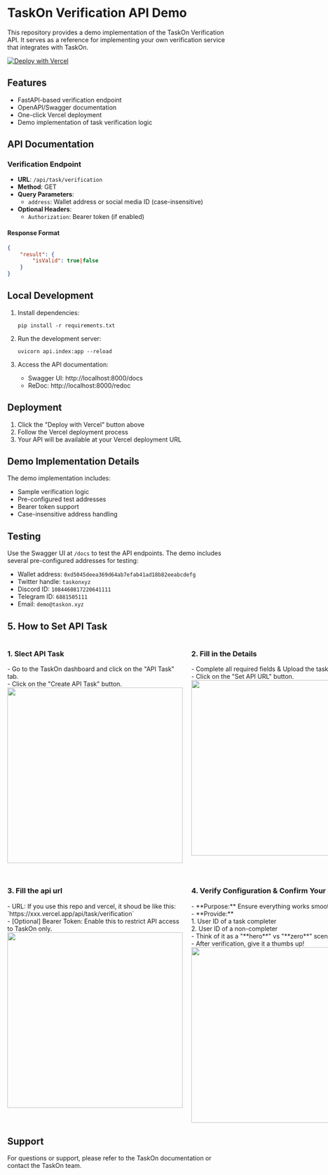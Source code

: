 # TaskOn Verification API Demo

This repository provides a demo implementation of the TaskOn Verification API. It serves as a reference for implementing your own verification service that integrates with TaskOn.

[![Deploy with Vercel](https://vercel.com/button)](https://vercel.com/new/clone?repository-url=https%3A%2F%2Fgithub.com%2Ftaskon-xyz%2Ftaskon-verification-demo)


## Features

- FastAPI-based verification endpoint
- OpenAPI/Swagger documentation
- One-click Vercel deployment
- Demo implementation of task verification logic

## API Documentation

### Verification Endpoint

- **URL**: `/api/task/verification`
- **Method**: GET
- **Query Parameters**: 
  - `address`: Wallet address or social media ID (case-insensitive)
- **Optional Headers**:
  - `Authorization`: Bearer token (if enabled)

#### Response Format

```json
{
    "result": {
        "isValid": true|false
    }
}
```

## Local Development

1. Install dependencies:
   ```
   pip install -r requirements.txt
   ```

2. Run the development server:
   ```
   uvicorn api.index:app --reload
   ```

3. Access the API documentation:
   - Swagger UI: http://localhost:8000/docs
   - ReDoc: http://localhost:8000/redoc

## Deployment

1. Click the "Deploy with Vercel" button above
2. Follow the Vercel deployment process
3. Your API will be available at your Vercel deployment URL

## Demo Implementation Details

The demo implementation includes:

- Sample verification logic
- Pre-configured test addresses
- Bearer token support
- Case-insensitive address handling

## Testing

Use the Swagger UI at `/docs` to test the API endpoints. The demo includes several pre-configured addresses for testing:

- Wallet address: `0xd5045deea369d64ab7efab41ad18b82eeabcdefg`
- Twitter handle: `taskonxyz`
- Discord ID: `1084460817220641111`
- Telegram ID: `6881505111`
- Email: `demo@taskon.xyz`

## 5. How to Set API Task

<div style="display: flex; gap: 20px; margin-bottom: 30px;">
  <div style="flex: 1;">
    <h3>1. Slect API Task</h3>
    - Go to the TaskOn dashboard and click on the "API Task" tab.<br/>
    - Click on the "Create API Task" button.
    <br clear="left" />
    <img src="./statics/img/img0.png" width="400" />
  </div>

  <div style="flex: 1;">
    <h3>2. Fill in the Details</h3>
    - Complete all required fields & Upload the task icon.<br/>
    - Click on the "Set API URL" button.
    <br clear="left" />
    <img src="./statics/img/img1.png" width="400" />
  </div>
</div>

<div style="display: flex; gap: 20px; margin-bottom: 30px;">
  <div style="flex: 1;">
    <h3>3. Fill the api url</h3>
    - URL: If you use this repo and vercel, it shoud be like this: `https://xxx.vercel.app/api/task/verification`<br/>
    - [Optional] Bearer Token: Enable this to restrict API access to TaskOn only.
    <br clear="left" />
    <img src="./statics/img/img2.jpg" width="400" />
  </div>

  <div style="flex: 1;">
    <h3>4. Verify Configuration & Confirm Your Settings</h3>
    - **Purpose:** Ensure everything works smoothly.<br/>
    - **Provide:**<br/>
        1. User ID of a task completer<br/>
        2. User ID of a non-completer<br/>
    - Think of it as a "**hero**" vs "**zero**" scenario.<br/>
    - After verification, give it a thumbs up!
    <br clear="left" />
    <img src="./statics/img/img3.png" width="400" />
  </div>
</div>

## Support

For questions or support, please refer to the TaskOn documentation or contact the TaskOn team.
